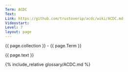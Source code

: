 ```yaml
---
Term: ACDC
Text: 
Link: https://github.com/trustoverip/acdc/wiki/ACDC.md
Videostart: 
Level: 7
layout: page
---
```


{{ page.collection }} - {{ page.Term }}

   {{ page.text }}

{% include_relative glossary/ACDC.md %}
